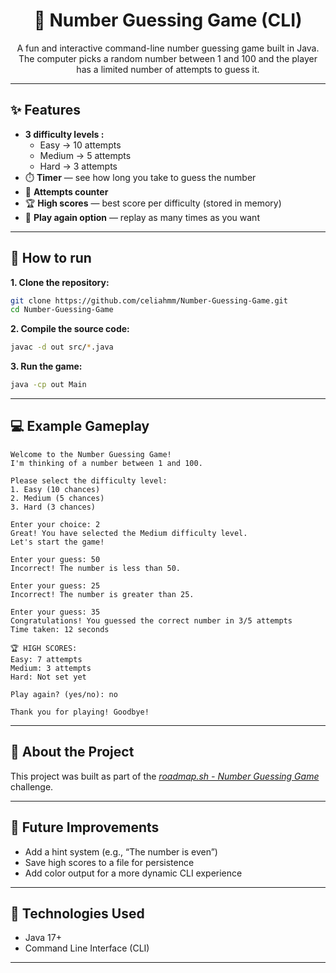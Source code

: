 <div align="center">

# 🎯 Number Guessing Game (CLI)


A fun and interactive command-line number guessing game built in Java. The computer picks a random number between 1 and 100 and the player has a limited number of attempts to guess it.
</div>

---

## ✨ Features

- **3 difficulty levels :**
  -	Easy → 10 attempts
  -	Medium → 5 attempts
  -	Hard → 3 attempts
-	⏱️ **Timer** — see how long you take to guess the number
-	🔢 **Attempts counter**
-	🏆 **High scores** — best score per difficulty (stored in memory)
-	🔁 **Play again option** — replay as many times as you want

---

## 🧩 How to run

**1. Clone the repository:**

```bash
git clone https://github.com/celiahmm/Number-Guessing-Game.git
cd Number-Guessing-Game
```

**2. Compile the source code:**

```bash
javac -d out src/*.java
```

**3. Run the game:**
```bash
java -cp out Main
```
---

## 💻 Example Gameplay

```
Welcome to the Number Guessing Game!
I'm thinking of a number between 1 and 100.

Please select the difficulty level:
1. Easy (10 chances)
2. Medium (5 chances)
3. Hard (3 chances)

Enter your choice: 2
Great! You have selected the Medium difficulty level.
Let's start the game!

Enter your guess: 50
Incorrect! The number is less than 50.

Enter your guess: 25
Incorrect! The number is greater than 25.

Enter your guess: 35
Congratulations! You guessed the correct number in 3/5 attempts
Time taken: 12 seconds

🏆 HIGH SCORES:
Easy: 7 attempts
Medium: 3 attempts
Hard: Not set yet

Play again? (yes/no): no

Thank you for playing! Goodbye!
```
---
## 🔗 About the Project

This project was built as part of the 
_[roadmap.sh - Number Guessing Game](https://roadmap.sh/projects/number-guessing-game)_ challenge.


---
## 🚀 Future Improvements
-	Add a hint system (e.g., “The number is even”)
-	Save high scores to a file for persistence
-	Add color output for a more dynamic CLI experience

---

## 🧱 Technologies Used
-	Java 17+
-	Command Line Interface (CLI)

---